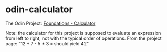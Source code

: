 # odin-calculator
The Odin Project: [Foundations - Calculator](https://www.theodinproject.com/lessons/foundations-calculator)

Note: the calculator for this project is supposed to evaluate an expression from left to right, not with the typical order of operations.
From the project page: "12 + 7 - 5 * 3 = should yield 42"
